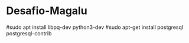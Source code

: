 # Desafio-Magalu


#sudo apt install libpq-dev python3-dev
#sudo apt-get install postgresql postgresql-contrib